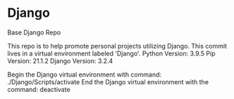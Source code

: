 # Django
 Base Django Repo

This repo is to help promote personal projects utilizing Django. This commit lives in a virtual environment labeled 'Django'.
Python Version: 3.9.5
Pip Version: 21.1.2
Django Version: 3.2.4

Begin the Django virtual environment with command: ./Django/Scripts/activate
End the Django virtual environment with the command: deactivate
